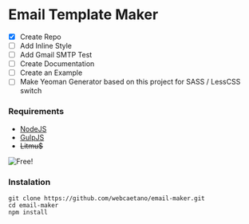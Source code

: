 # Email Template Maker 

- [x] Create Repo
- [ ] Add Inline Style
- [ ] Add Gmail SMTP Test
- [ ] Create Documentation
- [ ] Create an Example
- [ ] Make Yeoman Generator based on this project for SASS / LessCSS switch

### Requirements

- [NodeJS](https://nodejs.org)
- [GulpJS](https://github.com/gulpjs/gulp/blob/master/docs/getting-started.md)
- ~~Litmu$~~

![Free!](http://i.imgur.com/u25kDb5.jpg)

### Instalation

```
git clone https://github.com/webcaetano/email-maker.git
cd email-maker
npm install
```
